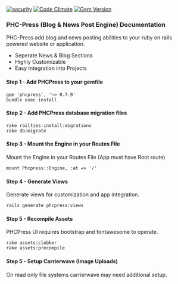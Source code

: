 [![security](https://hakiri.io/github/PHCNetworks/phc-press/master.svg)](https://hakiri.io/github/PHCNetworks/phc-press/master)
[![Code Climate](https://codeclimate.com/github/PHCNetworks/phc-press/badges/gpa.svg)](https://codeclimate.com/github/PHCNetworks/phc-press)
[![Gem Version](https://badge.fury.io/rb/phcpress.svg)](https://badge.fury.io/rb/phcpress)  
  
### PHC-Press (Blog & News Post Engine) Documentation
PHC-Press add blog and news posting abilities to your ruby on rails powered website or application.

* Seperate News & Blog Sections
* Highly Customizable
* Easy Integration into Projects  


#### Step 1 - Add PHCPress to your gemfile  

	gem 'phcpress', '~> 0.7.9'
	bundle exec install  
  
#### Step 2 - Add PHCPress database migration files  

	rake railties:install:migrations  
	rake db:migrate  
  
#### Step 3 - Mount the Engine in your Routes File  
Mount the Engine in your Routes File (App must have Root route)  
  
	mount Phcpress::Engine, :at => '/'  
  
#### Step 4 - Generate Views  
Generate views for customization and app integration.  
  
	rails generate phcpress:views

#### Step 5 - Recompile Assets  
PHCPress UI requires bootstrap and fontawesome to operate.  
  
	rake assets:clobber
	rake assets:precompile  

#### Step 5 - Setup Carrierwave (Image Uploads)  
On read only file systems carrierwave may need additional setup.  
